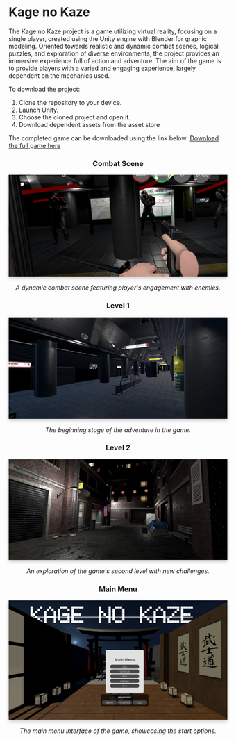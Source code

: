 # Kage no Kaze

The Kage no Kaze project is a game utilizing virtual reality, focusing on a single player, created using the Unity engine with Blender for graphic modeling. 
Oriented towards realistic and dynamic combat scenes, logical puzzles, and exploration of diverse environments, the project provides an immersive experience full of action and adventure. 
The aim of the game is to provide players with a varied and engaging experience, largely dependent on the mechanics used.

To download the project:
1. Clone the repository to your device.
2. Launch Unity.
3. Choose the cloned project and open it.
4. Download dependent assets from the asset store

 The completed game can be downloaded using the link below:
 [Download the full game here](https://1drv.ms/u/s!Au6sJeZ-719whfg0fwq8BzxQc538FQ?e=wISgSO)

<h3 align="center">Combat Scene</h3>
<p align="center">
  <img src="https://github.com/JakubFeczko/Kage_no_Kaze/blob/main/Assets/Image/Fight.png?raw=true" alt="Dynamic combat scene in the game" style="box-shadow: 0 4px 8px 0 rgba(0,0,0,0.2);">
</p>
<p align="center"><i>A dynamic combat scene featuring player's engagement with enemies.</i></p>

<h3 align="center">Level 1</h3>
<p align="center">
  <img src="https://github.com/JakubFeczko/Kage_no_Kaze/blob/main/Assets/Image/Level1.png?raw=true" alt="First level of the game" style="box-shadow: 0 4px 8px 0 rgba(0,0,0,0.2);">
</p>
<p align="center"><i>The beginning stage of the adventure in the game.</i></p>

<h3 align="center">Level 2</h3>
<p align="center">
  <img src="https://github.com/JakubFeczko/Kage_no_Kaze/blob/main/Assets/Image/Level2.png?raw=true" alt="Second level of the game" style="box-shadow: 0 4px 8px 0 rgba(0,0,0,0.2);">
</p>
<p align="center"><i>An exploration of the game's second level with new challenges.</i></p>

<h3 align="center">Main Menu</h3>
<p align="center">
  <img src="https://github.com/JakubFeczko/Kage_no_Kaze/blob/main/Assets/Image/Menu.png?raw=true" alt="Game's main menu interface" style="box-shadow: 0 4px 8px 0 rgba(0,0,0,0.2);">
</p>
<p align="center"><i>The main menu interface of the game, showcasing the start options.</i></p>
